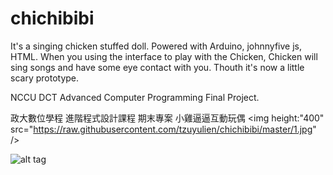 # chichibibi
It's a singing chicken stuffed doll.
Powered with Arduino, johnnyfive js, HTML.
When you using the interface to play with the Chicken, Chicken will sing songs and have some eye contact with you.
Thouth it's now a little scary prototype.


NCCU DCT Advanced Computer Programming Final Project.

政大數位學程 進階程式設計課程 期末專案
小雞逼逼互動玩偶
<img height:"400" src="https://raw.githubusercontent.com/tzuyulien/chichibibi/master/1.jpg" />

![alt tag](https://raw.githubusercontent.com/tzuyulien/chichibibi/master/1.jpg)

